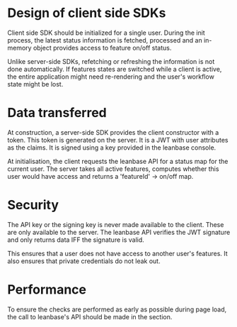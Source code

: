 # Design of client side SDKs

Client side SDK should be initialized for a single user. During the init
process, the latest status information is fetched, processed and an in-memory
object provides access to feature on/off status.

Unlike server-side SDKs, refetching or refreshing the information is not done
automatically. If features states are switched while a client is active, the
entire application might need re-rendering and the user's workflow state might
be lost.

# Data transferred

At construction, a server-side SDK provides the client constructor with a token.
This token is generated on the server. It is a JWT with user attributes as the
claims. It is signed using a key provided in the leanbase console.

At initialisation, the client requests the leanbase API for a status map for the
current user. The server takes all active features, computes whether this user
would have access and returns a 'featureId' -> on/off map.

# Security

The API key or the signing key is never made available to the client. These are
only available to the server. The leanbase API verifies the JWT signature and 
only returns data IFF the signature is valid.

This ensures that a user does not have access to another user's features. It
also ensures that private credentials do not leak out.

# Performance

To ensure the checks are performed as early as possible during page load, the
call to leanbase's API should be made in the <HEAD> section.